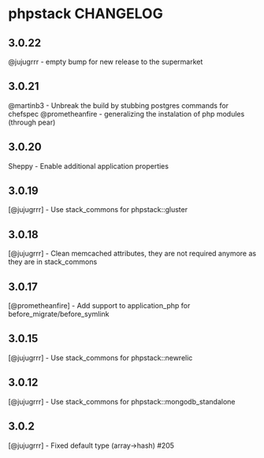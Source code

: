 phpstack CHANGELOG
==================

3.0.22
------
@jujugrrr - empty bump for new release to the supermarket

3.0.21
------
@martinb3 - Unbreak the build by stubbing postgres commands for chefspec
@prometheanfire - generalizing the instalation of php modules (through pear)

3.0.20
------
Sheppy - Enable additional application properties

3.0.19
------
[@jujugrrr] - Use stack_commons for phpstack::gluster

3.0.18
------
[@jujugrrr] - Clean memcached attributes, they are not required anymore as they are in stack_commons

3.0.17
------
[@prometheanfire] - Add support to application_php for before_migrate/before_symlink

3.0.15
------
[@jujugrrr] - Use stack_commons for phpstack::newrelic

3.0.12
------
[@jujugrrr] - Use stack_commons for phpstack::mongodb_standalone

3.0.2
------
[@jujugrrr] - Fixed default type (array->hash) #205

